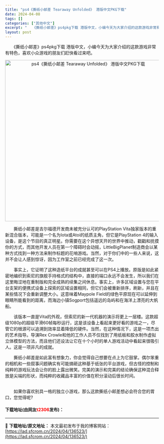 ```yaml
---
title: "ps4《撕纸小邮差 Tearaway Unfolded》 港版中文PKG下载"
date: 2024-04-08
tags: []
categories: ["其他中文"]
excerpt: "　　《撕纸小邮差》ps4pkg下载 港版中文，小编今天为大家介绍的这款游戏非常有特色，喜欢小众游戏的朋友们赶快看过来吧。 　　撕纸小邮差是吉尔福德开发商未被充分认可的PlayStation Vita独家版本的重新混合版本，可能是一个名为Iota或Atoi的纸质主角，但它是PlayStation 4的&hellip;"
layout: post
---
```


 <p>　　《撕纸小邮差》ps4pkg下载 港版中文，小编今天为大家介绍的这款游戏非常有特色，喜欢小众游戏的朋友们赶快看过来吧。</p> <p align="center"><img border="0" src="https://lad.sfcrom.cn/wp-content/uploads/2024/04/20240408_661388dc74ce9.webp" width="529" alt="ps4《撕纸小邮差 Tearaway Unfolded》 港版中文PKG下载" /></p> <p>　　撕纸小邮差是吉尔福德开发商未被充分认可的PlayStation Vita独家版本的重新混合版本，可能是一个名为Iota或Atoi的纸质主角，但它是PlayStation 4的输入设备，是这个节目的真正明星。你需要在这个异想天开的世界中推动，戳戳和抚摸你的方式，而其他开发人员在第一个障碍时会动摇，LittleBigPlanet制造商会以某种方式找到一种方法来制作标题的花哨游戏。当然，对于你们中的一些人来说，这并不会让人感到惊讶，因为工作室之前已经完成了这一次。</p> <p>　　事实上，它证明了这种造纸平台的成就甚至可以在PS4上播放。原版是如此紧密地编织到索尼的旗舰手持格式的结构中，直接的端口永远不会发生，所以我们在这里晦涩地在重制版和完全成熟的续集之间休息。事实上，许多区域设置与您在平台支架的便携式设备上探索的区域设置相同，但它们会被重新排序，刷新，并且在某些情况下会重新调整大小。这意味着Maypole Field的绿色平原现在可以延伸到眼睛所能看到的距离，而海边小镇Sogport包括遥远的岛屿和在海洋上漂亮的大帆船。</p> <p>　　该版本一直是Vita的外观，但索尼的新一代机器的演示将更上一层楼。这款超级1080p的超级平滑60帧每秒运行，这是该设备上看起来更好看的游戏之一，尽管它的根源可以追溯到效率显着降低的硬件。当然，在这种情况下，这是一项杰出的艺术指导。导演Rex Crowle和他的工作人员不仅找到了用纸板和胶水制作虚拟立体模型的方法，而且他们还设法让它在十个小时的单人游戏活动中看起来很吸引人。这是一项非凡的成就。</p> <p>　　撕纸小邮差是如此富有想象力，你会觉得自己想要在点上为它鼓掌。偶尔笨重的相机和一些叙事问题确实有可能搞砸这种基于纸张的平台游戏，但古怪的控制和纯粹的游戏玩法会让你的脸上露出微笑。完美的演示和完美的结论确保这种混合释放是尖端的形状，而纯粹的收藏品丰富的价值在积分滚动后很长时间。</p> <p><br />　　如果你喜欢别具一格的独立小游戏，那么这款撕纸小邮差想必会符合您的胃口，您觉得呢?</p> <p><h4>下载地址(由网友<font color="red">t2306</font>发布)：</h4></p> 

---
📖 **下载地址/原文地址：** 本文最初发布于我的博客网站：[https://lad.sfcrom.cn/2024/04/136523/](https://lad.sfcrom.cn/2024/04/136523/)
